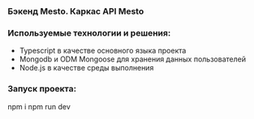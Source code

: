 ### Бэкенд Mesto. Каркас API Mesto

### Используемые технологии и решения:
- Typescript в качестве основного языка проекта
- Mongodb и ODM Mongoose для хранения данных пользователей
- Node.js в качестве среды выполнения
  
### Запуск проекта:
npm i
npm run dev

